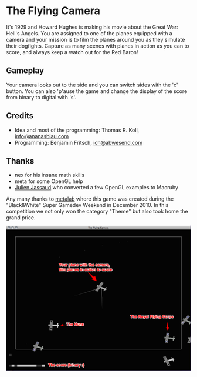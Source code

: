 The Flying Camera
=================

It's 1929 and Howard Hughes is making his movie about the Great War: Hell's Angels.
You are assigned to one of the planes equipped with a camera and your mission
is to film the planes around you as they simulate their dogfights.
Capture as many scenes with planes in action as you can to score,
and always keep a watch out for the Red Baron!

Gameplay
--------

Your camera looks out to the side and you can switch sides with the 'c' button.
You can also 'p'ause the game and change the display of the score from binary to digital with 's'.

Credits
-------

* Idea and most of the programming: Thomas R. Koll, <info@ananasblau.com>
* Programming: Benjamin Fritsch, <ich@abwesend.com>


Thanks
------

* nex for his insane math skills
* meta for some OpenGL help
* [Julien Jassaud][2] who converted a few OpenGL examples to Macruby

Any many thanks to [metalab][1] where this game was created during the "Black&White" Super Gamedev Weekend in December 2010. In this competition we not only won the category "Theme" but also took home the grand price.

![](https://github.com/Metalab/The-Flying-Camera/raw/master/The%20Flying%20Camera.png)

  [1]: http://metalab.at
  [2]: https://github.com/sojastar/Some-MacRuby-sample-code